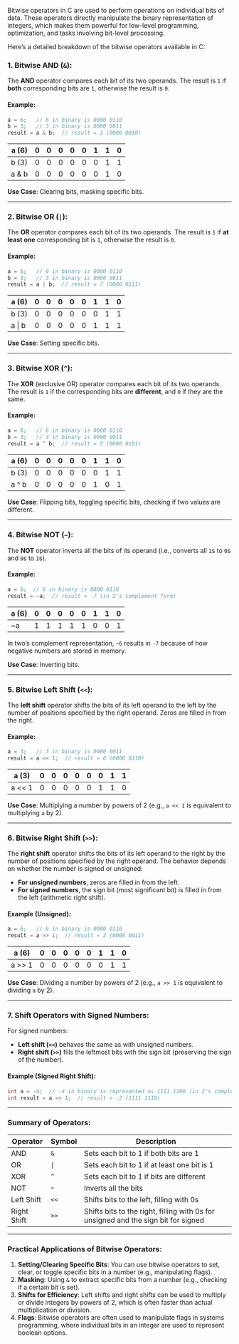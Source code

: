 Bitwise operators in C are used to perform operations on individual bits of data. These operators directly manipulate the binary representation of integers, which makes them powerful for low-level programming, optimization, and tasks involving bit-level processing.

Here’s a detailed breakdown of the bitwise operators available in C:

### 1. **Bitwise AND (`&`)**:
The **AND** operator compares each bit of its two operands. The result is `1` if **both** corresponding bits are `1`, otherwise the result is `0`.

#### Example:
```c
a = 6;   // 6 in binary is 0000 0110
b = 3;   // 3 in binary is 0000 0011
result = a & b;  // result = 2 (0000 0010)
```
| a (6) | 0 | 0 | 0 | 0 | 0 | 1 | 1 | 0 |
|-------|---|---|---|---|---|---|---|---|
| b (3) | 0 | 0 | 0 | 0 | 0 | 0 | 1 | 1 |
| a & b | 0 | 0 | 0 | 0 | 0 | 0 | 1 | 0 |

**Use Case**: Clearing bits, masking specific bits.

---

### 2. **Bitwise OR (`|`)**:
The **OR** operator compares each bit of its two operands. The result is `1` if **at least one** corresponding bit is `1`, otherwise the result is `0`.

#### Example:
```c
a = 6;   // 6 in binary is 0000 0110
b = 3;   // 3 in binary is 0000 0011
result = a | b;  // result = 7 (0000 0111)
```
| a (6) | 0 | 0 | 0 | 0 | 0 | 1 | 1 | 0 |
|-------|---|---|---|---|---|---|---|---|
| b (3) | 0 | 0 | 0 | 0 | 0 | 0 | 1 | 1 |
| a \| b| 0 | 0 | 0 | 0 | 0 | 1 | 1 | 1 |

**Use Case**: Setting specific bits.

---

### 3. **Bitwise XOR (`^`)**:
The **XOR** (exclusive OR) operator compares each bit of its two operands. The result is `1` if the corresponding bits are **different**, and `0` if they are the same.

#### Example:
```c
a = 6;   // 6 in binary is 0000 0110
b = 3;   // 3 in binary is 0000 0011
result = a ^ b;  // result = 5 (0000 0101)
```
| a (6)  | 0 | 0 | 0 | 0 | 0 | 1 | 1 | 0 |
|--------|---|---|---|---|---|---|---|---|
| b (3)  | 0 | 0 | 0 | 0 | 0 | 0 | 1 | 1 |
| a ^ b  | 0 | 0 | 0 | 0 | 0 | 1 | 0 | 1 |

**Use Case**: Flipping bits, toggling specific bits, checking if two values are different.

---

### 4. **Bitwise NOT (`~`)**:
The **NOT** operator inverts all the bits of its operand (i.e., converts all `1`s to `0`s and `0`s to `1`s).

#### Example:
```c
a = 6;  // 6 in binary is 0000 0110
result = ~a;  // result = -7 (in 2's complement form)
```
| a (6) | 0 | 0 | 0 | 0 | 0 | 1 | 1 | 0 |
|-------|---|---|---|---|---|---|---|---|
| ~a    | 1 | 1 | 1 | 1 | 1 | 0 | 0 | 1 |

In two’s complement representation, `~6` results in `-7` because of how negative numbers are stored in memory.

**Use Case**: Inverting bits.

---

### 5. **Bitwise Left Shift (`<<`)**:
The **left shift** operator shifts the bits of its left operand to the left by the number of positions specified by the right operand. Zeros are filled in from the right.

#### Example:
```c
a = 3;   // 3 in binary is 0000 0011
result = a << 1;  // result = 6 (0000 0110)
```
| a (3) | 0 | 0 | 0 | 0 | 0 | 0 | 1 | 1 |
|-------|---|---|---|---|---|---|---|---|
| a << 1| 0 | 0 | 0 | 0 | 0 | 1 | 1 | 0 |

**Use Case**: Multiplying a number by powers of 2 (e.g., `a << 1` is equivalent to multiplying `a` by 2).

---

### 6. **Bitwise Right Shift (`>>`)**:
The **right shift** operator shifts the bits of its left operand to the right by the number of positions specified by the right operand. The behavior depends on whether the number is signed or unsigned:
- **For unsigned numbers**, zeros are filled in from the left.
- **For signed numbers**, the sign bit (most significant bit) is filled in from the left (arithmetic right shift).

#### Example (Unsigned):
```c
a = 6;   // 6 in binary is 0000 0110
result = a >> 1;  // result = 3 (0000 0011)
```
| a (6) | 0 | 0 | 0 | 0 | 0 | 1 | 1 | 0 |
|-------|---|---|---|---|---|---|---|---|
| a >> 1| 0 | 0 | 0 | 0 | 0 | 0 | 1 | 1 |

**Use Case**: Dividing a number by powers of 2 (e.g., `a >> 1` is equivalent to dividing `a` by 2).

---

### 7. **Shift Operators with Signed Numbers**:
For signed numbers:
- **Left shift (`<<`)** behaves the same as with unsigned numbers.
- **Right shift (`>>`)** fills the leftmost bits with the sign bit (preserving the sign of the number).

#### Example (Signed Right Shift):
```c
int a = -4;  // -4 in binary is represented as 1111 1100 (in 2's complement)
int result = a >> 1;  // result = -2 (1111 1110)
```

---

### Summary of Operators:

| **Operator** | **Symbol** | **Description**                        |
|--------------|-------------|----------------------------------------|
| AND          | `&`         | Sets each bit to 1 if both bits are 1  |
| OR           | `\|`        | Sets each bit to 1 if at least one bit is 1 |
| XOR          | `^`         | Sets each bit to 1 if bits are different |
| NOT          | `~`         | Inverts all the bits                   |
| Left Shift   | `<<`        | Shifts bits to the left, filling with 0s |
| Right Shift  | `>>`        | Shifts bits to the right, filling with 0s for unsigned and the sign bit for signed |

---

### Practical Applications of Bitwise Operators:
1. **Setting/Clearing Specific Bits**: You can use bitwise operators to set, clear, or toggle specific bits in a number (e.g., manipulating flags).
2. **Masking**: Using `&` to extract specific bits from a number (e.g., checking if a certain bit is set).
3. **Shifts for Efficiency**: Left shifts and right shifts can be used to multiply or divide integers by powers of 2, which is often faster than actual multiplication or division.
4. **Flags**: Bitwise operators are often used to manipulate flags in systems programming, where individual bits in an integer are used to represent boolean options.
